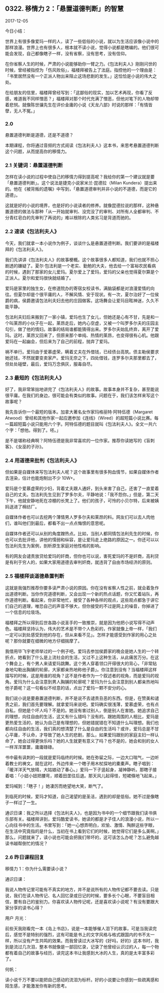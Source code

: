 ## 0322. 移情力 2：「悬置道德判断」的智慧

2017-12-05

今日小结：

世界上有很多像爱玛一样的人，读了一些低俗的小说，就以为生活应该像小说中的那样浪漫。世界上也有很多人，根本就不读小说，觉得小说都是瞎编的。他们很可能会发现，自己都像瞎子一样，没有省察，没有思考，没有信仰。

在你省察人生的时候，严肃的小说能够助你一臂之力。《包法利夫人》刚刚问世的时候，曾经被指控为「伤风败俗」，福楼拜被告上了法庭。指控他的一个理由是：「书里居然没有一个正派人物出来阻止这场悲剧的发生。」这恰恰是小说的伟大之处。

在给朋友的信里，福楼拜曾经写到：「这鄙俗的现实，加以艺术再现，你看了反感，难道我不同样憎恶？」福楼拜对那个时代充满了憎恶，但他对笔下的人物却带着悲悯。就像陈世骧先生在评价金庸的小说《天龙八部》时说的那样：「有情皆孽，无人不冤。」

### 2.0

悬置道德判断是道德，还是不道德？

本期课程，你将通过音频的方式阅读《包法利夫人》这本书，来思考悬置道德判断这个问题，从而提高你的移情力。

### 2.1 关键词：悬置道德判断

怎样在读小说的过程中使自己的移情力得到提高呢？我给你的第一个建议就是要「悬置道德判断」。这个说法是捷克小说家米兰·昆德拉（Milan Kundera）提出来的。他在《被背叛的遗嘱》中写到，「悬置道德审判并非小说的不道德，而是它的道德」。

这就是好的小说的境界，也是好的小说读者的修养。就像昆德拉说的那样，这种悬置道德的做法与那种「从一开始就审判、没完没了的审判、对所有人全都审判、不分青红皂白的先审判了再说的」难以根除的人类劣习是背道而驰的。

### 2.2 速读《包法利夫人》

今天，我们就拿一本小说作为例子，谈谈什么是悬置道德判断。我们要讲的是福楼拜的《包法利夫人》。

我们先讲讲《包法利夫人》的故事梗概。这个故事很多人都知道，我们也就不担心剧透的嫌疑了。夏尔·包法利是一个老实、勤勉的大夫，他去给一个富裕农民看病的时候，遇到了那家的女儿爱玛。夏尔爱上了爱玛，爱玛的父亲也觉得夏尔算是个正派人。夏尔和爱玛很快就结婚了。

爱玛是家里的独生女，在修道院办的寄宿女校读书，满脑袋都是对浪漫爱情的向往。但夏尔却是个很平庸的人，不解风情、安于现状。有一次，夏尔治好了一位侯爵的病，侯爵邀请包法利夫妇去他的庄园做客。这场舞会让爱玛目眩神迷，久久不能平静。

包法利夫妇后来搬到了一家小镇，爱玛也生了女儿，但她还是心有不甘，先是和一个叫莱昂的小伙子在一起，莱昂走后，她内心空虚，又被一个叫罗多尔夫的庄园主勾引，做了他的情妇。故事的结局谁都能猜得出来。罗多尔夫始乱终弃，离开了爱玛。这时，莱昂又回来了，但原来那个单纯、热情的莱昂，也变得很有心机。他跟爱玛在一起幽会，但后来为了自己的前程，抛弃了爱玛。

祸不单行。爱玛由于爱慕虚荣，瞒着丈夫在外借钱，已经债台高筑。债主勒侯要求她还钱，不然就要变卖家产。爱玛无奈之下，四处借钱，连罗多尔夫那里都去了，但处处碰壁，最后，爱玛万念俱灰，服毒自尽。

### 2.3 最短的《包法利夫人》

好了，我非常笨拙地讲完了《包法利夫人》的故事。故事本身并不复杂，甚至能说很平庸。在我们的身边，很可能会有类似的故事。问题在于，我们该怎样来写这个故事呢？

我先告诉你一个最短的版本。加拿大著名女作家玛格丽特·阿特伍德（Margaret Atwood）曾经和其他作家一起应邀参加《连线》（Wired）的超短篇小说比赛。每一篇超短篇小说只能用六个字。阿特伍德的题目就叫《包法利夫人》。全文一共六个字：「想他。得到了。呸。」

是不是堪称经典啊？阿特伍德是我非常喜欢的一位作家。推荐你读她写的《盲刺客》、《女巫的子孙》。

### 2.4 用道德来批判《包法利夫人》

但如果是自媒体来写包法利夫人呢？这个故事里有很多狗血情节，如果自媒体作者去渲染，估计也能炮制出不少 10W+。

爱玛是个爱慕虚荣的少妇，背着丈夫跟人通奸，到头来害了自己，还害了一直爱着自己的丈夫。包法利先生见到了罗多尔夫，平静地说：「我不怨你。」但是，第二天下午，他就安静地死在凉棚的长凳上了。他们的孩子，可怜的小贝尔特，后来被姨妈送进了棉纺厂。

自媒体作者也可以去挖两个薄情男人罗多尔夫和莱昂的料。网友们可以去人肉他们，谁叫他们到最后，都看不出一点点悔恨的意思呢。

自媒体作者还可以从别的角度蹭热点。比如，当别人都同情包法利先生的时候，你也可以去批评他，讲他的懦弱和纵容，是让爱玛走上绝路的原因之一。你还可以以包法利先生为案例，剖析原生家庭对他性格的影响。

有的网友会谴责放贷给爱玛的奸商，但你也可以说，害死爱玛的不是奸商，高利贷是有利于穷人的，如果大家用道德去审判奸商，就违背了自由市场经济的原则。

### 2.5 福楼拜谈道德悬置判断

这就是我强烈推荐你要多读严肃小说的原因。你在没有省察人性之前，就会着急作出道德判断。当你作完道德判断，又会出现一个新的热点话题，你又忙着站队，再作道德判断。看起来，你非常地忙，接受了各种各样的观点，这些观点都急于讲它们自己的道理，唯恐自己的声音不够大，但你接受的不过是网上的噪音，你掉进了一个信息的垃圾场。

福楼拜之所以得到后世各路小说圣手的一致推崇，就是因为他把小说写得不动声色。福楼拜坚持认为，伟大的艺术是不带个人色彩的，作家就像上帝一样，「我们一定可以到处感受到他的存在，但从来看不见」。怎样才能感受到作家的用心之处呢？那你就要在细微的地方仔细揣摩了。

我借用毕飞宇老师举过的一个例子吧。爱玛去参加侯爵家的晚会是她人生的一个转折点，她看到了什么是上流社会的生活，又过不上这种生活，从此痛苦万分。在这个舞会上，有个男人来请爱玛跳舞。这个男人穿着领口开得很大的背心，「非常贴身地勾勒出胸脯的轮廓，大家都亲热地称他子爵」。你注意到没有？当福楼拜这样描写的时候，这是用谁的视角？这不是作者作为一个叙述者的视角，而是爱玛的视角。爱玛为什么会注意到男人胸脯的轮廓呢？爱玛为什么会注意到别人都亲热地叫他子爵呢？这一句看似不经意的话，点出了爱玛一颗不安分的心。

我们说小说是要悬置道德判断，并不是说不去谴责丑恶的东西。但是，在赞美和谴责之前，我们首先要理解。就拿爱玛来说吧。爱玛确实很浅薄，爱慕虚荣，也有点自私，但她是个坏人吗？不是的。她没有害过别人，倒是别人在害她。她追求自己的理想，向往自由的生活，这又有什么错吗？没有的。跟她周围的人相比，爱玛是更热爱生活的，她认为自己是有理想的，但她错就错在不知道什么叫理想。我们也都向往自由的生活，我们真的想清楚了什么是自由的生活吗？或许，爱玛总是不甘心平庸，不认命，才导致了她人生的悲剧，那么，如果爱玛跟别的家庭主妇一样认命了，她会过得更快乐吗？她的人生就更有意义了吗？也不是的，她会和别的女人一样浑浑噩噩，庸庸碌碌。

书中最有讽刺的一段就是爱玛临终的时候。她在弥留之际，一边大口喘气，一边听着教士的祷文。就在这时，外边传来一个瞎子用木杖探地的橐橐声。瞎子唱到：「暖洋洋天气放晴，大姑娘动了春心。」爱玛一下子竖起身，凝神静听。那瞎子接着唱：「小妞小妞把腰弯，顺着田垄往后退。那天风儿起得怪，短裙倏地飞起来。」

爱玛喊到：「瞎子！」她凄厉而绝望地大笑，断气了。

到临死的时候，爱玛才知道，自己渴望的是圣洁，遇到的却是低俗。她不过是像瞎子一样过了一生。

通识日课：我之所以选择《包法利夫人》，也是因为书中的一个细节跟我们读书俱乐部有关。福楼拜讲到，爱玛酷爱读书，她读的都是才子佳人的浪漫小说，所以一心向往书中的生活。书里写到：「她一心想弄明白，欢愉、激情、陶醉这些字眼，在生活中究竟指的是什么，当初在书上看到它们的时候，她觉得它们是多么美啊。」那么，问题就来了，读小说也可能会把我们带坏的，这可该怎么办呢？怎么避免越读书越帮倒忙的情况？

### 2.6 昨日课程回复

移情力 1：你为什么需要读小说？

通识日课：

我说人物传记里可能有不真实的地方，并不是说所有的人物传记都不要去读。只是说，我们在读人物传记、名人回忆录或日记的时候，要多长个心眼，不要盲目相信，要有自己的鉴别力。你喜欢读人物传记呢，还是喜欢读小说呢？有没有要跟大家分享的读书心得？

用户 月光：

前些天我刚看完一本《岛上书店》，说是一本能够催人泪下的故事，可是当我读完后，感觉不是特别的强烈，这有可能是书上的文字风格与格式跟国内的书不太一样，所以没有产生共鸣的效果。而我曾读过大冰写的《好吗，好的》这本书时，我到是流过几次泪，整本书就像是一部回忆录，记录了他曾经认识过的人，每一个物都有着自己的故事与经历，读完这本书让我感到大冰的人生，真的是太丰富多彩了。

何帆：

读小说千万不要以能把自己感动的流泪为标杆。好的小说要让你感到一些疏离感和陌生感，才能激发你有新的思考。

